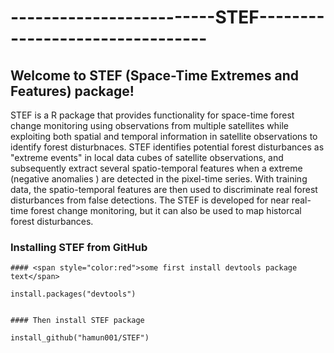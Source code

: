 # -------------------------STEF--------------------------------

## Welcome to STEF (Space-Time Extremes and Features) package! 
 
STEF is a R package that provides functionality for space-time forest change monitoring using observations from multiple satellites while exploiting both spatial and temporal information in satellite observations to identify forest disturbnaces. STEF identifies potential forest disturbances as "extreme events" in local data cubes of satellite observations, and subsequently extract several spatio-temporal features when a extreme (negative anomalies ) are detected in the pixel-time series. With training data, the spatio-temporal features are then used to discriminate real forest disturbances from false detections. The STEF is developed for near real-time forest change monitoring, but it can also be used to map historcal forest disturbances. 



### Installing STEF from GitHub

```{r, eval=F, echo=T} 
#### <span style="color:red">some first install devtools package text</span> 

install.packages("devtools")


#### Then install STEF package 

install_github("hamun001/STEF")

```